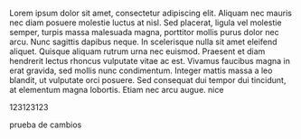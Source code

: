 Lorem ipsum dolor sit amet, consectetur adipiscing elit.
 Aliquam nec mauris nec diam posuere molestie luctus at nisl. Sed placerat, ligula vel molestie semper, turpis massa malesuada magna, porttitor mollis purus dolor nec arcu. 
 Nunc sagittis dapibus neque. 
 In scelerisque nulla sit amet eleifend aliquet. 
 Quisque aliquam rutrum urna nec euismod. Praesent et diam hendrerit lectus rhoncus vulputate vitae ac est. 
 Vivamus faucibus magna in erat gravida, sed mollis nunc condimentum. 
 Integer mattis massa a leo blandit, ut vulputate orci posuere. 
 Sed consequat dui tempor dui tincidunt, at elementum magna lobortis. 
 Etiam nec arcu augue.
 nice


123123123

prueba de cambios